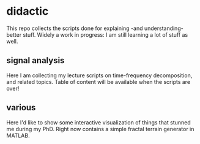 # didactic

This repo collects the scripts done for explaining -and understanding- better stuff.
Widely a work in progress: I am still learning a lot of stuff as well.

## signal analysis

Here I am collecting my lecture scripts on time-frequency decomposition, and related topics.
Table of content will be available when the scripts are over!

## various

Here I'd like to show some interactive visualization of things that stunned me during my PhD.
Right now contains a simple fractal terrain generator in MATLAB. 

